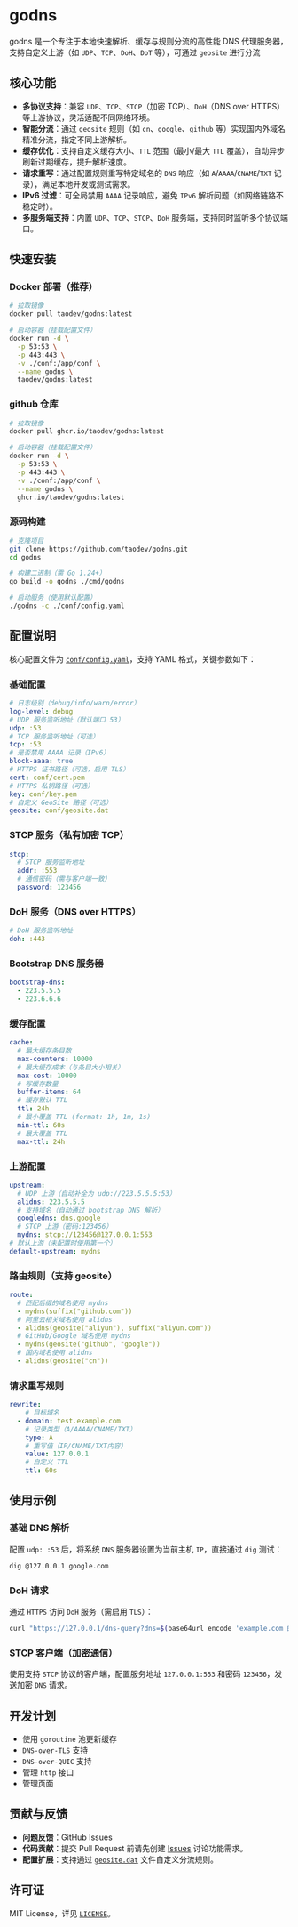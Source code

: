 # godns
godns 是一个专注于本地快速解析、缓存与规则分流的高性能 DNS 代理服务器，支持自定义上游（如 `UDP`、`TCP`、`DoH`、`DoT` 等），可通过 `geosite` 进行分流
## 核心功能
- **多协议支持**：兼容 `UDP`、`TCP`、`STCP`（加密 TCP）、`DoH`（DNS over HTTPS）等上游协议，灵活适配不同网络环境。
- **智能分流**：通过 `geosite` 规则（如 `cn`、`google`、`github` 等）实现国内外域名精准分流，指定不同上游解析。
- **缓存优化**：支持自定义缓存大小、`TTL` 范围（最小/最大 `TTL` 覆盖），自动异步刷新过期缓存，提升解析速度。
- **请求重写**：通过配置规则重写特定域名的 `DNS` 响应（如 `A`/`AAAA`/`CNAME`/`TXT` 记录），满足本地开发或测试需求。
- **IPv6 过滤**：可全局禁用 `AAAA` 记录响应，避免 `IPv6` 解析问题（如网络链路不稳定时）。
- **多服务端支持**：内置 `UDP`、`TCP`、`STCP`、`DoH` 服务端，支持同时监听多个协议端口。

## 快速安装
### Docker 部署（推荐）
```bash
# 拉取镜像
docker pull taodev/godns:latest
```
```bash
# 启动容器（挂载配置文件）
docker run -d \
  -p 53:53 \
  -p 443:443 \
  -v ./conf:/app/conf \
  --name godns \
  taodev/godns:latest
```
### github 仓库
```bash
# 拉取镜像
docker pull ghcr.io/taodev/godns:latest
```

```bash
# 启动容器（挂载配置文件）
docker run -d \
  -p 53:53 \
  -p 443:443 \
  -v ./conf:/app/conf \
  --name godns \
  ghcr.io/taodev/godns:latest
```
### 源码构建
```bash
# 克隆项目
git clone https://github.com/taodev/godns.git
cd godns

# 构建二进制（需 Go 1.24+）
go build -o godns ./cmd/godns

# 启动服务（使用默认配置）
./godns -c ./conf/config.yaml
```

## 配置说明
核心配置文件为 [`conf/config.yaml`](./conf/config.yaml)，支持 YAML 格式，关键参数如下：
### 基础配置
```yaml
# 日志级别（debug/info/warn/error）
log-level: debug
# UDP 服务监听地址（默认端口 53）
udp: :53
# TCP 服务监听地址（可选）
tcp: :53
# 是否禁用 AAAA 记录（IPv6）
block-aaaa: true
# HTTPS 证书路径（可选，启用 TLS）
cert: conf/cert.pem
# HTTPS 私钥路径（可选）
key: conf/key.pem
# 自定义 GeoSite 路径（可选）
geosite: conf/geosite.dat
```
### STCP 服务（私有加密 TCP）
```yaml
stcp:
  # STCP 服务监听地址
  addr: :553
  # 通信密码（需与客户端一致）
  password: 123456
```
### DoH 服务（DNS over HTTPS）
```yaml
# DoH 服务监听地址
doh: :443
```
### Bootstrap DNS 服务器
```yaml
bootstrap-dns:
  - 223.5.5.5
  - 223.6.6.6
```
### 缓存配置
```yaml
cache:
  # 最大缓存条目数
  max-counters: 10000
  # 最大缓存成本（与条目大小相关）
  max-cost: 10000
  # 写缓存数量
  buffer-items: 64
  # 缓存默认 TTL
  ttl: 24h
  # 最小覆盖 TTL (format: 1h, 1m, 1s)
  min-ttl: 60s
  # 最大覆盖 TTL
  max-ttl: 24h
```
### 上游配置
```yaml
upstream:
  # UDP 上游（自动补全为 udp://223.5.5.5:53）
  alidns: 223.5.5.5
  # 支持域名（自动通过 bootstrap DNS 解析）
  googledns: dns.google
  # STCP 上游（密码:123456）
  mydns: stcp://123456@127.0.0.1:553
# 默认上游（未配置时使用第一个）
default-upstream: mydns
```
### 路由规则（支持 geosite）
```yaml
route:
  # 匹配后缀的域名使用 mydns
  - mydns(suffix("github.com"))
  # 阿里云相关域名使用 alidns
  - alidns(geosite("aliyun"), suffix("aliyun.com"))
  # GitHub/Google 域名使用 mydns
  - mydns(geosite("github", "google"))
  # 国内域名使用 alidns
  - alidns(geosite("cn"))
```
### 请求重写规则
```yaml
rewrite:
    # 目标域名
  - domain: test.example.com
    # 记录类型（A/AAAA/CNAME/TXT）
    type: A
    # 重写值（IP/CNAME/TXT内容）
    value: 127.0.0.1
    # 自定义 TTL
    ttl: 60s
```

## 使用示例
### 基础 DNS 解析
配置 `udp: :53` 后，将系统 `DNS` 服务器设置为当前主机 `IP`，直接通过 `dig` 测试：
```bash
dig @127.0.0.1 google.com
```
### DoH 请求
通过 `HTTPS` 访问 `DoH` 服务（需启用 `TLS`）：
```bash
curl "https://127.0.0.1/dns-query?dns=$(base64url encode 'example.com 的 DNS 请求包')"
```
### STCP 客户端（加密通信）
使用支持 `STCP` 协议的客户端，配置服务地址 `127.0.0.1:553` 和密码 `123456`，发送加密 `DNS` 请求。

## 开发计划
- 使用 `goroutine` 池更新缓存
- `DNS-over-TLS` 支持
- `DNS-over-QUIC` 支持
- 管理 `http` 接口
- 管理页面

## 贡献与反馈
- **问题反馈**：GitHub Issues
- **代码贡献**：提交 Pull Request 前请先创建 [Issues](https://github.com/taodev/godns/issues) 讨论功能需求。
- **配置扩展**：支持通过 [`geosite.dat`](https://github.com/v2fly/domain-list-community/releases/latest/download/dlc.dat) 文件自定义分流规则。

## 许可证
MIT License，详见 [`LICENSE`](./LICENSE)。
